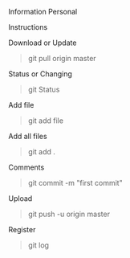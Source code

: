 Information Personal

Instructions

Download or Update
>git pull origin master

Status or Changing
>git Status

Add file 
>git add file

Add all files
>git add .

Comments
>git commit -m "first commit"

Upload
>git push -u origin master

Register
>git log